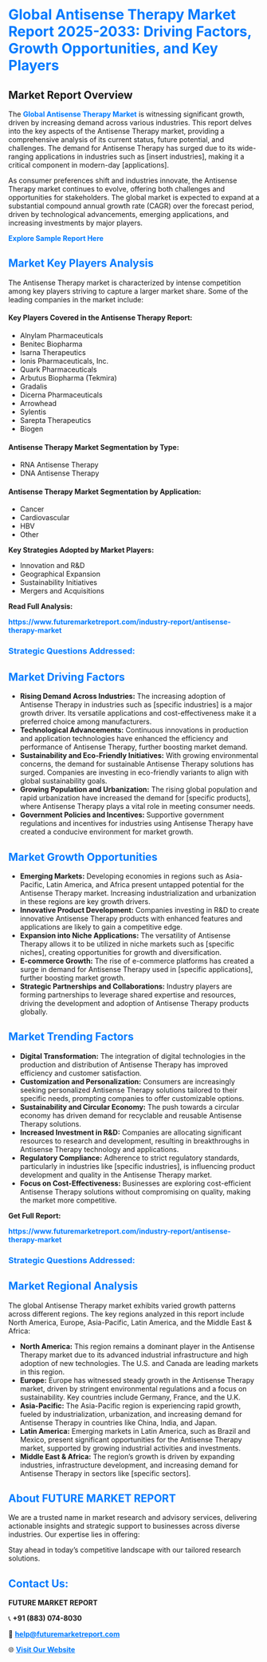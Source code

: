 <h1 style="color: #007BFF;">Global Antisense Therapy Market Report 2025-2033: Driving Factors, Growth Opportunities, and Key Players</h1>

<section id="overview">
<h2>Market Report Overview</h2>
<p>The <a href="https://www.futuremarketreport.com/industry-report/antisense-therapy-market" style="color: #007BFF; text-decoration: none;"><strong>Global Antisense Therapy Market</strong></a> is witnessing significant growth, driven by increasing demand across various industries. This report delves into the key aspects of the Antisense Therapy market, providing a comprehensive analysis of its current status, future potential, and challenges. The demand for Antisense Therapy has surged due to its wide-ranging applications in industries such as [insert industries], making it a critical component in modern-day [applications].</p>
<p>As consumer preferences shift and industries innovate, the Antisense Therapy market continues to evolve, offering both challenges and opportunities for stakeholders. The global market is expected to expand at a substantial compound annual growth rate (CAGR) over the forecast period, driven by technological advancements, emerging applications, and increasing investments by major players.</p>
</section>

<section id="overview">
<p><a href="https://www.futuremarketreport.com/request-sample/reportId=78723" style="color: #007BFF; text-decoration: none;"><strong>Explore Sample Report Here</strong></a></p>
</section>

<section id="key-players">
<h2 style="color: #007BFF;">Market Key Players Analysis</h2>
<p>The Antisense Therapy market is characterized by intense competition among key players striving to capture a larger market share. Some of the leading companies in the market include:</p>
<h4>Key Players Covered in the Antisense Therapy Report:</h4>
<ul><li>Alnylam Pharmaceuticals</li><li>Benitec Biopharma</li><li>Isarna Therapeutics</li><li>Ionis Pharmaceuticals, Inc.</li><li>Quark Pharmaceuticals</li><li>Arbutus Biopharma (Tekmira)</li><li>Gradalis</li><li>Dicerna Pharmaceuticals</li><li>Arrowhead</li><li>Sylentis</li><li>Sarepta Therapeutics</li><li>Biogen</li></ul>
<h4>Antisense Therapy Market Segmentation by Type:</h4>
<ul><li>RNA Antisense Therapy</li><li>DNA Antisense Therapy</li></ul>

<h4>Antisense Therapy Market Segmentation by Application:</h4>
<ul><li>Cancer</li><li>Cardiovascular</li><li>HBV</li><li>Other</li></ul>
<p><strong>Key Strategies Adopted by Market Players:</strong></p>
<ul>
<li>Innovation and R&D</li>
<li>Geographical Expansion</li>
<li>Sustainability Initiatives</li>
<li>Mergers and Acquisitions</li>
</ul>
</section>

<section>
<p><strong>Read Full Analysis: </strong></p><a href="https://www.futuremarketreport.com/industry-report/antisense-therapy-market" style="color: #007BFF; text-decoration: none;"><strong>https://www.futuremarketreport.com/industry-report/antisense-therapy-market</strong></a>
<h3 style="color: #007BFF;">Strategic Questions Addressed:</h3>
</section>

<section id="driving-factors">
<h2 style="color: #007BFF;">Market Driving Factors</h2>
<ul>
<li><strong>Rising Demand Across Industries:</strong> The increasing adoption of Antisense Therapy in industries such as [specific industries] is a major growth driver. Its versatile applications and cost-effectiveness make it a preferred choice among manufacturers.</li>
<li><strong>Technological Advancements:</strong> Continuous innovations in production and application technologies have enhanced the efficiency and performance of Antisense Therapy, further boosting market demand.</li>
<li><strong>Sustainability and Eco-Friendly Initiatives:</strong> With growing environmental concerns, the demand for sustainable Antisense Therapy solutions has surged. Companies are investing in eco-friendly variants to align with global sustainability goals.</li>
<li><strong>Growing Population and Urbanization:</strong> The rising global population and rapid urbanization have increased the demand for [specific products], where Antisense Therapy plays a vital role in meeting consumer needs.</li>
<li><strong>Government Policies and Incentives:</strong> Supportive government regulations and incentives for industries using Antisense Therapy have created a conducive environment for market growth.</li>
</ul>
</section>

<section id="growth-opportunities">
<h2 style="color: #007BFF;">Market Growth Opportunities</h2>
<ul>
<li><strong>Emerging Markets:</strong> Developing economies in regions such as Asia-Pacific, Latin America, and Africa present untapped potential for the Antisense Therapy market. Increasing industrialization and urbanization in these regions are key growth drivers.</li>
<li><strong>Innovative Product Development:</strong> Companies investing in R&D to create innovative Antisense Therapy products with enhanced features and applications are likely to gain a competitive edge.</li>
<li><strong>Expansion into Niche Applications:</strong> The versatility of Antisense Therapy allows it to be utilized in niche markets such as [specific niches], creating opportunities for growth and diversification.</li>
<li><strong>E-commerce Growth:</strong> The rise of e-commerce platforms has created a surge in demand for Antisense Therapy used in [specific applications], further boosting market growth.</li>
<li><strong>Strategic Partnerships and Collaborations:</strong> Industry players are forming partnerships to leverage shared expertise and resources, driving the development and adoption of Antisense Therapy products globally.</li>
</ul>
</section>

<section id="trending-factors">
<h2 style="color: #007BFF;">Market Trending Factors</h2>
<ul>
<li><strong>Digital Transformation:</strong> The integration of digital technologies in the production and distribution of Antisense Therapy has improved efficiency and customer satisfaction.</li>
<li><strong>Customization and Personalization:</strong> Consumers are increasingly seeking personalized Antisense Therapy solutions tailored to their specific needs, prompting companies to offer customizable options.</li>
<li><strong>Sustainability and Circular Economy:</strong> The push towards a circular economy has driven demand for recyclable and reusable Antisense Therapy solutions.</li>
<li><strong>Increased Investment in R&D:</strong> Companies are allocating significant resources to research and development, resulting in breakthroughs in Antisense Therapy technology and applications.</li>
<li><strong>Regulatory Compliance:</strong> Adherence to strict regulatory standards, particularly in industries like [specific industries], is influencing product development and quality in the Antisense Therapy market.</li>
<li><strong>Focus on Cost-Effectiveness:</strong> Businesses are exploring cost-efficient Antisense Therapy solutions without compromising on quality, making the market more competitive.</li>
</ul>
</section>

<section>
<p><strong>Get Full Report: </strong></p><a href="https://www.futuremarketreport.com/industry-report/antisense-therapy-market" style="color: #007BFF; text-decoration: none;"><strong>https://www.futuremarketreport.com/industry-report/antisense-therapy-market</strong></a>
<h3 style="color: #007BFF;">Strategic Questions Addressed:</h3>
</section>


<section id="regional-analysis">
<h2 style="color: #007BFF;">Market Regional Analysis</h2>
<p>The global Antisense Therapy market exhibits varied growth patterns across different regions. The key regions analyzed in this report include North America, Europe, Asia-Pacific, Latin America, and the Middle East & Africa:</p>
<ul>
<li><strong>North America:</strong> This region remains a dominant player in the Antisense Therapy market due to its advanced industrial infrastructure and high adoption of new technologies. The U.S. and Canada are leading markets in this region.</li>
<li><strong>Europe:</strong> Europe has witnessed steady growth in the Antisense Therapy market, driven by stringent environmental regulations and a focus on sustainability. Key countries include Germany, France, and the U.K.</li>
<li><strong>Asia-Pacific:</strong> The Asia-Pacific region is experiencing rapid growth, fueled by industrialization, urbanization, and increasing demand for Antisense Therapy in countries like China, India, and Japan.</li>
<li><strong>Latin America:</strong> Emerging markets in Latin America, such as Brazil and Mexico, present significant opportunities for the Antisense Therapy market, supported by growing industrial activities and investments.</li>
<li><strong>Middle East & Africa:</strong> The region’s growth is driven by expanding industries, infrastructure development, and increasing demand for Antisense Therapy in sectors like [specific sectors].</li>
</ul>
</section>

<footer>
<h2 style="color: #007BFF;">About FUTURE MARKET REPORT</h2>
<p>We are a trusted name in market research and advisory services, delivering actionable insights and strategic support to businesses across diverse industries. Our expertise lies in offering:</p>

<p>Stay ahead in today’s competitive landscape with our tailored research solutions.</p>

<h2 style="color: #007BFF;">Contact Us:</h2>
<p><strong>FUTURE MARKET REPORT</strong></p>
<p>📞 <strong>+91 (883) 074-8030</strong></p>
<p>📧 <strong><a href="mailto:help@futuremarketreport.com" style="color: #007BFF;">help@futuremarketreport.com</a></strong></p>
<p>🌐 <strong><a href="https://www.futuremarketreport.com/" style="color: #007BFF;">Visit Our Website</a></strong></p>
</footer>